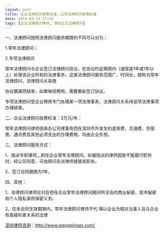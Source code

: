 ```yaml
---
layout: post
title: 企业法律顾问收费标准，公司法律顾问收费标准
date: 2014-03-13 17:54
tags: [企业法律顾问律师, 深圳企业法律顾问]
---
```

一、法律顾问按照法律顾问服务期限的不同可以分为：

1.常年法律顾问；

2.专项法律顾问

常年法律顾问与企业签订法律顾问协议，在协议约定期限内（通常是1年或1年以上）处理该企业所有的法律事务，这类法律顾问服务范围广、时间长，故称为常年法律顾问，法律顾问关系随

协议期满而结束，如果继续聘用，需要重新签订协议。

专项法律顾问受企业聘用专门处理某一项法律事务，法律顾问关系待该项法律事项办理结束。

二、企业法律顾问收费标准：3万元/年：

常年法律顾问律师因承办公司律事务而在深圳市外发生的差旅费、交通费、住宿费、通讯费及其他必须支出的合理费用，均由企业负担。

三、法律顾问服务方式：

1、指派专职律师__担任企业常年法律顾问。如被指派的律师因故不能履行职务时，经公司同意，可由顾问另派律师接替其职务。

2、签订合同期限为1年，

四、其他：

1、法律顾问律师应对在担任企业常年法律顾问期间所涉及的商业秘密、技术秘密和个人隐私承担保密义务。

2、在本合同生效期限内，常年法律顾问律师不代 理以企业为相对当事人且与企业有直接利害关系的法律

<a href="http://www.wangpingan.com/">深圳律师咨询</a>：<a href="http://www.wangpingan.com/">http://www.wangpingan.com/</a>

